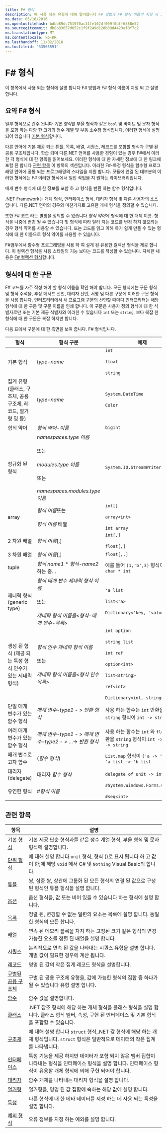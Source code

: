 ```yaml
---
title: F# 형식
description: 에 사용 되는 유형에 대해 알아봅니다 F# 방법과 F# 형식 이름이 지정 되 고 설명 합니다.
ms.date: 05/16/2016
ms.openlocfilehash: bdbb89dc751970ac31fe102df009f0bff6388e52
ms.sourcegitcommit: db8b83057d052c1f9f249d128b08d4423af0f7c2
ms.translationtype: MT
ms.contentlocale: ko-KR
ms.lasthandoff: 11/02/2018
ms.locfileid: "33565591"
---
```

# <a name="f-types"></a>F# 형식

이 항목에서 사용 되는 형식에 설명 합니다 F# 방법과 F# 형식 이름이 지정 되 고 설명 합니다.


## <a name="summary-of-f-types"></a>요약 F# 형식
일부 형식으로 간주 됩니다 *기본 형식*를 부울 형식과 같은 `bool` 및 바이트 및 문자 형식을 포함 하는 다양 한 크기의 정수 계열 및 부동 소수점 형식입니다. 이러한 형식에 설명 되어 있습니다 [기본 형식](primitive-types.md)합니다.

다른 언어에 기본 제공 되는 튜플, 목록, 배열, 시퀀스, 레코드를 포함할 형식과 구별 된 공용 구조체입니다. 학습 되며 다른.NET 언어를 사용한 경험이 있는 경우 F#에서 이러한 각 형식에 대 한 항목을 읽어보세요. 이러한 형식에 대 한 자세한 정보에 대 한 링크에 포함 된 합니다 [관련 항목](https://msdn.microsoft.com/library/#rel) 이 항목의 섹션입니다. 이러한 F#-특정 형식을 함수형 프로그래밍 언어에 공통 되는 프로그래밍의 스타일을 지원 합니다. 모듈에 연결 된 대부분의 이러한 형식에는 F# 이러한 형식에서 일반 작업을 지 원하는 라이브러리입니다.

매개 변수 형식에 대 한 정보를 포함 하 고 형식을 반환 하는 함수 형식입니다.

.NET Framework는 개체 형식, 인터페이스 형식, 대리자 형식 및 다른 사용자의 소스입니다. 다른.NET 언어의 경우와 마찬가지로 고유한 개체 형식을 정의할 수 있습니다.

또한 F# 코드 라는 별칭을 정의할 수 있습니다 *형식 약어*에 형식에 대 한 대체 이름. 형식을 나중에 변경 될 수 있습니다 및 형식에 따라 달라 지는 코드를 변경 하지 않으려는 경우 형식 약어를 사용할 수 있습니다. 또는 코드를 읽고 이해 하기 쉽게 만들 수 있는 형식에 대 한 이름으로 형식 약어를 사용할 수 있습니다.

F#염두에서 함수형 프로그래밍을 사용 하 여 설계 된 유용한 컬렉션 형식을 제공 합니다. 이 컬렉션 형식을 사용 스타일의 기능 보다는 코드를 작성할 수 있습니다. 자세한 내용은 [ F# 컬렉션 형식](fsharp-collection-types.md)합니다.


## <a name="syntax-for-types"></a>형식에 대 한 구문
F# 코드를 자주 작성 해야 할 형식 이름을 확인 해야 합니다. 모든 형식에는 구문 형식 및 형식 주석을, 추상 메서드 선언, 대리자 선언, 서명 및 다른 구문에 이러한 구문 형식을 사용 합니다. 인터프리터에서 새 프로그램 구문의 선언할 때마다 인터프리터는 해당 형식에 대 한 구문 및 구문 이름을 인쇄 합니다. 이 구문은 사용자 정의 형식에 대 한 식별자로만 또는 기본 제공 식별자와 이러한 수 있습니다 `int` 또는 `string`, 보다 복잡 한 형식에 대 한 구문은 복잡 하지만 합니다.

다음 표에서 구문에 대 한 측면을 보여 줍니다. F# 형식입니다.



|형식|형식 구문|예제|
|----|-----------|--------|
|기본 형식|*type-name*|`int`<br /><br />`float`<br /><br />`string`|
|집계 유형 (클래스, 구조체, 공용 구조체, 레코드, 열거형 및 등)|*type-name*|`System.DateTime`<br /><br />`Color`|
|형식 약어|*형식 약어-이름*|`bigint`|
|정규화 된 형식|*namespaces.type 이름*<br /><br />또는<br /><br />*modules.type 이름*<br /><br />또는<br /><br />*namespaces.modules.type 이름*|`System.IO.StreamWriter`|
|array|*형식 이름*또는<br /><br />*형식 이름* 배열|`int[]`<br /><br />`array<int>`<br /><br />`int array`|
|2 차원 배열|*형식 이름*[,]|`int[,]`<br /><br />`float[,]`|
|3 차원 배열|*형식 이름*[,]|`float[,,]`|
|tuple|*형식 name1* &#42; *형식-name2* 하는 중...|예를 들어 `(1,'b',3)` 형식이 `int * char * int`|
|제네릭 형식(generic type)|*형식 매개 변수* *제네릭 형식 이름*<br /><br />또는<br /><br />*제네릭 형식 이름을*&lt;*형식-매개 변수-목록*&gt;|`'a list`<br /><br />`list<'a>`<br /><br />`Dictionary<'key, 'value>`|
|생성 된 형식 (제공 되는 특정 형식 인수가 있는 제네릭 형식)|*형식 인수* *제네릭 형식 이름*<br /><br />또는<br /><br />*제네릭 형식 이름을*&lt;*형식 인수 목록*&gt;|`int option`<br /><br />`string list`<br /><br />`int ref`<br /><br />`option<int>`<br /><br />`list<string>`<br /><br />`ref<int>`<br /><br />`Dictionary<int, string>`|
|단일 매개 변수가 있는 함수 형식|*매개 변수-type1*  - &gt; *반환 형식*|사용 하는 함수는 `int` 반환을 `string` 형식이 `int -> string`|
|여러 매개 변수가 있는 함수 형식|*매개 변수-type1*  - &gt; *매개 변수-type2*  - &gt; ...-&gt; *반환 형식*|사용 하는 함수는 `int` 와 `float` 반환을 `string` 형식이 `int -> float -> string`|
|매개 변수로 고차 함수|(*함수 형식*)|`List.map` 형식이 `('a -> 'b) -> 'a list -> 'b list`|
|대리자(delegate)|대리자 *함수 형식*|`delegate of unit -> int`|
|유연한 형식|#*형식 이름*|`#System.Windows.Forms.Control`<br /><br />`#seq<int>`|

## <a name="related-topics"></a>관련 항목


|항목|설명|
|-----|-----------|
|[기본 형식](primitive-types.md)|기본 제공 단순 형식과를 같은 정수 계열 형식, 부울 형식 및 문자 형식에 설명합니다.|
|[단위 형식](unit-type.md)|에 대해 설명 합니다 `unit` 형식, 형식 ()로 표시 됩니다 하 고 값이 한;에 해당 `void` 에서 C# 및 `Nothing` Visual Basic의 합니다.|
|[튜플](tuples.md)|쌍, 삼중 쌍, 상관에 그룹화 된 모든 형식의 연결 된 값으로 구성 된 형식인 튜플 형식을 설명 합니다.|
|[옵션](options.md)|옵션 형식을, 값 또는 비어 있을 수 있습니다 하는 형식에 설명 합니다.|
|[목록](lists.md)|정렬 된, 변경할 수 없는 일련의 요소는 목록에 설명 합니다. 동일한 형식의 모든 합니다.|
|[배열](arrays.md)|연속 된 메모리 블록을 차지 하는 고정된 크기 같은 형식의 변경 가능한 요소를 정렬 된 배열을 설명 합니다.|
|[시퀀스](sequences.md)|논리적으로 연속 된 값을 나타내는 시퀀스 유형을 설명 합니다. 개별 값이 필요한 경우에 계산 됩니다.|
|[레코드](records.md)|명명 된 값의 작은 집계 레코드 형식을 설명합니다.|
|[구별된 공용 구조체](discriminated-unions.md)|구별 된 공용 구조체 유형을, 값에 가능한 형식의 집합 중 하나가 될 수 있습니다 유형 설명 합니다.|
|[함수](functions/index.md)|함수 값을 설명합니다.|
|[클래스](classes.md)|.NET 참조 형식에 해당 하는 개체 형식을 클래스 형식을 설명 합니다. 클래스 형식 멤버, 속성, 구현 된 인터페이스 및 기본 형식을 포함할 수 있습니다.|
|[구조체](structures.md)|에 대해 설명 합니다 `struct` 형식,.NET 값 형식에 해당 하는 개체 형식입니다. `struct` 형식은 일반적으로 데이터의 작은 집계를 나타냅니다.|
|[인터페이스](interfaces.md)|특정 기능을 제공 하지만 데이터가 포함 되지 않은 멤버 집합이 나타내는 형식을 인터페이스 형식을 설명 합니다. 인터페이스 형식이 유용할 개체 형식에 의해 구현 되어야 합니다.|
|[대리자](delegates.md)|함수 개체를 나타내는 대리자 형식을 설명 합니다.|
|[열거형](enumerations.md)|열거형을, 명명 된 값 집합에 속하는 해당 값에 설명 합니다.|
|[특성](attributes.md)|다른 형식에 대 한 메타 데이터를 지정 하는 데 사용 되는 특성을 설명 합니다.|
|[예외 형식](exception-handling/exception-types.md)|오류 정보를 지정 하는 예외를 설명 합니다.|
